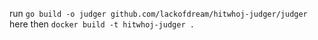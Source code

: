 run `go build -o judger github.com/lackofdream/hitwhoj-judger/judger` here
then `docker build -t hitwhoj-judger .`
